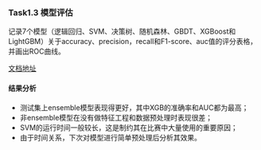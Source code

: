 ### Task1.3 模型评估

记录7个模型（逻辑回归、SVM、决策树、随机森林、GBDT、XGBoost和LightGBM）关于accuracy、precision，recall和F1-score、auc值的评分表格，并画出ROC曲线。

[文档地址](https://shimo.im/docs/NTt9uqcuPhETs6w6)

#### 结果分析

- 测试集上ensemble模型表现得更好，其中XGB的准确率和AUC都为最高；
- 非ensemble模型在没有做特征工程和数据预处理时表现很差；
- SVM的运行时间一般较长，这是制约其在比赛中大量使用的重要原因；
- 由于时间关系，下次对模型进行简单预处理后分析其效果。
